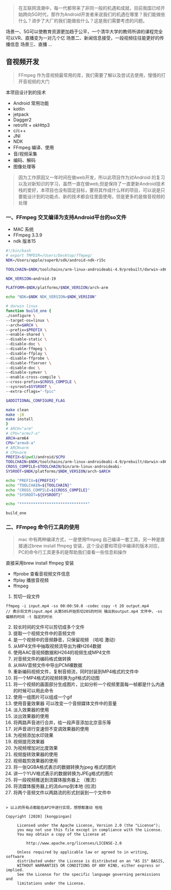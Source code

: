 > 在互联网浪潮中，每一代都带来了非同一般的机遇和成就，目前我国已经开始跨向5G时代，那作为Android开发者来说我们的机遇在哪里？我们能做些什么？进步了大厂的我们能做些什么？这是我们需要考虑的问题。

场景一、5G可以使教育资源更加趋于公平，一个清华大学的教师所讲的课程完全可以VR、直播变为一对几个亿
场景二、新闻信息接受，一段视频往往能更好的传播信息
场景三、直播
...

音视频开发
---

> FFmpeg 作为音视频最常用的库，我们需要了解以及尝试去使用，慢慢的打开音视频的大门

本项目设计到的技术

- Android 常用功能
- kotlin
- jetpack
- Dagger2
- retrofit + okHttp3
- c/c++
- JNI
- NDK
- FFmpeg 编译、使用
- 音/视频采集
- 编码、解码
- 图像处理等

> 因为工作原因又一年时间在做web开发，所以此项目作为对Android 的复习以及对新知识的学习，虽然一直在做web,但是保持了一直更新Android技术栈的爱好，本项目也没有固定目标，要将其作成什么样的项目，可以说是只要能设计到的功能点、新的技术都会往里面使用，但是更多的是做音视频的处理


### 一、FFmpeg 交叉编译为支持Android平台的so文件
- MAC 系统
- FFmpeg 3.3.9
- ndk 版本15
```sh
#!/bin/bash
# export TMPDIR=/Users/Desktop/ffmpeg/
NDK=/Users/apple/super0/sdk/android-ndk-r15c

TOOLCHAIN=$NDK/toolchains/arm-linux-androideabi-4.9/prebuilt/darwin-x86_64

NDK_VERSION=android-19

PLATFORM=$NDK/platforms/$NDK_VERSION/arch-arm

echo "NDK=$NDK NDK_VERSION=$NDK_VERSION"

# darwin linux
function build_one {
./configure \
--target-os=linux \
--arch=$ARCH \
--prefix=$PREFIX \
--enable-shared \
--disable-static \
--disable-doc \
--disable-ffmpeg \
--disable-ffplay \
--disable-ffprobe \
--disable-ffserver \
--disable-doc \
--disable-symver \
--enable-cross-compile \
--cross-prefix=$CROSS_COMPILE \
--sysroot=$SYSROOT \
--extra-cflags="-fpic"

$ADDITIONAL_CONFIGURE_FLAG

make clean
make -j8
make install
}
# ARCH="arm"
# CPU="armv7-a"
ARCH=arm64
CPU="armv8-a"
# ARCH=arm
# CPU=arm
PREFIX=$(pwd)/android/$CPU
TOOLCHAIN=$NDK/toolchains/arm-linux-androideabi-4.9/prebuilt/darwin-x86_64
CROSS_COMPILE=$TOOLCHAIN/bin/arm-linux-androideabi-
SYSROOT=$NDK/platforms/$NDK_VERSION/arch-$ARCH

echo "PREFIX=${PREFIX}"
echo "TOOLCHAIN=${TOOLCHAIN}"
echo "CROSS_COMPILE=${CROSS_COMPILE}"
echo "SYSROOT=${SYSROOT}"

echo "******************************"

build_one
```

### 二、FFmpeg 命令行工具的使用

> mac 中有两种编译方式，一是使用ffmpeg 自己编译一套工具，另一种是直接通过brew install ffmpeg 安装，这个没必要和项目中编译的版本对应，PC的命令行工具更多的是帮助我们查看一些信息和操作

直接采用brew install ffmpeg 安装

- ffprobe 查看音视频文件信息
- ffplay 播放音视频
- ffmpeg
1. 剪切一段文件
```
ffmpeg -i input.mp4 -ss 00:00:50.0 -codec copy -t 20 output.mp4
// 表示将文件input.mp4 从第50S开始剪切20S的时间 输出到output.mp4 文件中，-ss 偏移的时间 -t 指定的时长
```
2. 较长时间的文件可以剪切成多个文件
3. 提取一个视频文件中的音频文件
4. 是一个视频中的音频静音，只保留视频 （哈哈 激动）
5. 从MP4文件中抽取视频流导出为裸H264数据
6. 使用AAC音视频数据和H264的视频生成MP4文件
7. 对音频文件的编码格式做转换
8. 从WAV音频文件中导出PCM裸数据
9. 重新编码视频文件，复制音频流，同时封装到MP4格式的文件中
10. 将一个MP4格式的视频转换为gif格式的动图
11. 将一个视频的画面部分生成图片，比如分析一个视频里面每一帧都是什么内通的时候可以用此命令
12. 使用一组图片可以组成一个gif
13. 使用音量效果器 可以改变一个音频媒体文件中的音量
14. 淡入效果器的使用
15. 淡出效果器的使用
16. 将两路声音进行合并，给一段声音添加北京音乐等
17. 对声音进行变速但不变调效果器的使用
18. 为视频添加水印效果
19. 视频提亮效果器
20. 为视频增加对比度效果
21. 视频旋转效果器的使用
22. 视频裁剪效果器的使用
23. 将一张QGBA格式表示的数据转换为jpeg 格式的图片
24. 讲一个YUV格式表示的数据转换为JPEg格式的图片
25. 将一段视频推送到流媒体服务器上 （推流）
26. 将流媒体服务器上的流dump到本地 (拉流)
27. 将两个音频文件以两路流的形式封装到一个文件中
```

> 以上的所有点都能在API中进行实现，想想都激动 哈哈

Copyright [2020] [kongpingan]
 
     Licensed under the Apache License, Version 2.0 (the "License");
     you may not use this file except in compliance with the License.
     You may obtain a copy of the License at
 
         http://www.apache.org/licenses/LICENSE-2.0
 
     Unless required by applicable law or agreed to in writing, software
     distributed under the License is distributed on an "AS IS" BASIS,
     WITHOUT WARRANTIES OR CONDITIONS OF ANY KIND, either express or implied.
     See the License for the specific language governing permissions and
     limitations under the License.
```
